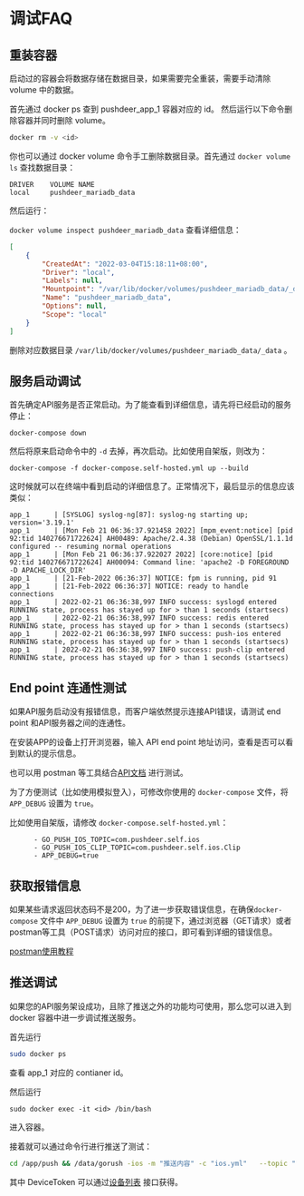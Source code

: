 # 调试FAQ

## 重装容器

启动过的容器会将数据存储在数据目录，如果需要完全重装，需要手动清除 volume 中的数据。

首先通过 docker ps 查到 pushdeer_app_1 容器对应的 id。
然后运行以下命令删除容器并同时删除 volume。

```bash
docker rm -v <id>
```

你也可以通过 docker volume 命令手工删除数据目录。首先通过 `docker volume ls` 查找数据目录：

```
DRIVER    VOLUME NAME
local     pushdeer_mariadb_data
```

然后运行：

`docker volume inspect pushdeer_mariadb_data` 查看详细信息：

```json
[
    {
        "CreatedAt": "2022-03-04T15:18:11+08:00",
        "Driver": "local",
        "Labels": null,
        "Mountpoint": "/var/lib/docker/volumes/pushdeer_mariadb_data/_data",
        "Name": "pushdeer_mariadb_data",
        "Options": null,
        "Scope": "local"
    }
]
```

删除对应数据目录 `/var/lib/docker/volumes/pushdeer_mariadb_data/_data` 。


## 服务启动调试

首先确定API服务是否正常启动。为了能查看到详细信息，请先将已经启动的服务停止：

```
docker-compose down
```

然后将原来启动命令中的 `-d` 去掉，再次启动。比如使用自架版，则改为：

```
docker-compose -f docker-compose.self-hosted.yml up --build 
```

这时候就可以在终端中看到启动的详细信息了。正常情况下，最后显示的信息应该类似：

```
app_1      | [SYSLOG] syslog-ng[87]: syslog-ng starting up; version='3.19.1'
app_1      | [Mon Feb 21 06:36:37.921458 2022] [mpm_event:notice] [pid 92:tid 140276671722624] AH00489: Apache/2.4.38 (Debian) OpenSSL/1.1.1d configured -- resuming normal operations
app_1      | [Mon Feb 21 06:36:37.922027 2022] [core:notice] [pid 92:tid 140276671722624] AH00094: Command line: 'apache2 -D FOREGROUND -D APACHE_LOCK_DIR'
app_1      | [21-Feb-2022 06:36:37] NOTICE: fpm is running, pid 91
app_1      | [21-Feb-2022 06:36:37] NOTICE: ready to handle connections
app_1      | 2022-02-21 06:36:38,997 INFO success: syslogd entered RUNNING state, process has stayed up for > than 1 seconds (startsecs)
app_1      | 2022-02-21 06:36:38,997 INFO success: redis entered RUNNING state, process has stayed up for > than 1 seconds (startsecs)
app_1      | 2022-02-21 06:36:38,997 INFO success: push-ios entered RUNNING state, process has stayed up for > than 1 seconds (startsecs)
app_1      | 2022-02-21 06:36:38,997 INFO success: push-clip entered RUNNING state, process has stayed up for > than 1 seconds (startsecs)
```

## End point 连通性测试

如果API服务启动没有报错信息，而客户端依然提示连接API错误，请测试 end point 和API服务器之间的连通性。

在安装APP的设备上打开浏览器，输入 API end point 地址访问，查看是否可以看到默认的提示信息。

也可以用 postman 等工具结合[API文档](https://github.com/easychen/pushdeer#api-%E8%AF%B4%E6%98%8E) 进行测试。

为了方便测试（比如使用模拟登入），可修改你使用的 `docker-compose` 文件，将 `APP_DEBUG` 设置为 `true`。


比如使用自架版，请修改 `docker-compose.self-hosted.yml`：

```
      - GO_PUSH_IOS_TOPIC=com.pushdeer.self.ios
      - GO_PUSH_IOS_CLIP_TOPIC=com.pushdeer.self.ios.Clip
      - APP_DEBUG=true
```

## 获取报错信息

如果某些请求返回状态码不是200，为了进一步获取错误信息，在确保`docker-compose` 文件中 `APP_DEBUG` 设置为 `true` 的前提下，通过浏览器（GET请求）或者postman等工具（POST请求）访问对应的接口，即可看到详细的错误信息。

[postman使用教程](https://blog.51cto.com/u_10698621/3646204)

## 推送调试

如果您的API服务架设成功，且除了推送之外的功能均可使用，那么您可以进入到 docker 容器中进一步调试推送服务。

首先运行 

```bash
sudo docker ps 
```

查看 app_1 对应的 contianer id。

然后运行 

```
sudo docker exec -it <id> /bin/bash
```

进入容器。

接着就可以通过命令行进行推送了测试：

```bash
cd /app/push && /data/gorush -ios -m "推送内容" -c "ios.yml"   --topic "com.pushdeer.self.ios" -t "DeviceToken"
```

其中 DeviceToken 可以通过[设备列表](https://github.com/easychen/pushdeer#%E8%AE%BE%E5%A4%87%E5%88%97%E8%A1%A8) 接口获得。